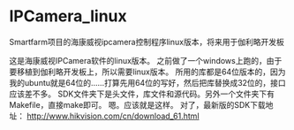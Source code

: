 # IPCamera_linux
Smartfarm项目的海康威视ipcamera控制程序linux版本，将来用于伽利略开发板

这是海康威视IPCamera软件的linux版本。
之前做了一个windows上跑的，由于要移植到伽利略开发板上，所以需要linux版本。
所用的库都是64位版本的，因为我的ubuntu就是64位的……打算先用64位的写好，然后把库替换成32位的，接口应该差不多。
SDK文件夹下是头文件，库文件和源代码。另外一个文件夹下有Makefile，直接make即可。
嗯。应该就是这样。
对了，最新版的SDK下载地址：
	http://www.hikvision.com/cn/download_61.html
